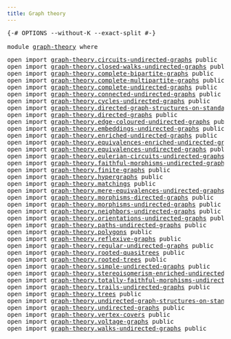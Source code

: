 ```yaml
---
title: Graph theory
---
```


<pre class="Agda"><a id="38" class="Symbol">{-#</a> <a id="42" class="Keyword">OPTIONS</a> <a id="50" class="Pragma">--without-K</a> <a id="62" class="Pragma">--exact-split</a> <a id="76" class="Symbol">#-}</a>

<a id="81" class="Keyword">module</a> <a id="88" href="graph-theory.html" class="Module">graph-theory</a> <a id="101" class="Keyword">where</a>
</pre>
<pre class="Agda"><a id="120" class="Keyword">open</a> <a id="125" class="Keyword">import</a> <a id="132" href="graph-theory.circuits-undirected-graphs.html" class="Module">graph-theory.circuits-undirected-graphs</a> <a id="172" class="Keyword">public</a>
<a id="179" class="Keyword">open</a> <a id="184" class="Keyword">import</a> <a id="191" href="graph-theory.closed-walks-undirected-graphs.html" class="Module">graph-theory.closed-walks-undirected-graphs</a> <a id="235" class="Keyword">public</a>
<a id="242" class="Keyword">open</a> <a id="247" class="Keyword">import</a> <a id="254" href="graph-theory.complete-bipartite-graphs.html" class="Module">graph-theory.complete-bipartite-graphs</a> <a id="293" class="Keyword">public</a>
<a id="300" class="Keyword">open</a> <a id="305" class="Keyword">import</a> <a id="312" href="graph-theory.complete-multipartite-graphs.html" class="Module">graph-theory.complete-multipartite-graphs</a> <a id="354" class="Keyword">public</a>
<a id="361" class="Keyword">open</a> <a id="366" class="Keyword">import</a> <a id="373" href="graph-theory.complete-undirected-graphs.html" class="Module">graph-theory.complete-undirected-graphs</a> <a id="413" class="Keyword">public</a>
<a id="420" class="Keyword">open</a> <a id="425" class="Keyword">import</a> <a id="432" href="graph-theory.connected-undirected-graphs.html" class="Module">graph-theory.connected-undirected-graphs</a> <a id="473" class="Keyword">public</a>
<a id="480" class="Keyword">open</a> <a id="485" class="Keyword">import</a> <a id="492" href="graph-theory.cycles-undirected-graphs.html" class="Module">graph-theory.cycles-undirected-graphs</a> <a id="530" class="Keyword">public</a>
<a id="537" class="Keyword">open</a> <a id="542" class="Keyword">import</a> <a id="549" href="graph-theory.directed-graph-structures-on-standard-finite-sets.html" class="Module">graph-theory.directed-graph-structures-on-standard-finite-sets</a> <a id="612" class="Keyword">public</a>
<a id="619" class="Keyword">open</a> <a id="624" class="Keyword">import</a> <a id="631" href="graph-theory.directed-graphs.html" class="Module">graph-theory.directed-graphs</a> <a id="660" class="Keyword">public</a>
<a id="667" class="Keyword">open</a> <a id="672" class="Keyword">import</a> <a id="679" href="graph-theory.edge-coloured-undirected-graphs.html" class="Module">graph-theory.edge-coloured-undirected-graphs</a> <a id="724" class="Keyword">public</a>
<a id="731" class="Keyword">open</a> <a id="736" class="Keyword">import</a> <a id="743" href="graph-theory.embeddings-undirected-graphs.html" class="Module">graph-theory.embeddings-undirected-graphs</a> <a id="785" class="Keyword">public</a>
<a id="792" class="Keyword">open</a> <a id="797" class="Keyword">import</a> <a id="804" href="graph-theory.enriched-undirected-graphs.html" class="Module">graph-theory.enriched-undirected-graphs</a> <a id="844" class="Keyword">public</a>
<a id="851" class="Keyword">open</a> <a id="856" class="Keyword">import</a> <a id="863" href="graph-theory.equivalences-enriched-undirected-graphs.html" class="Module">graph-theory.equivalences-enriched-undirected-graphs</a> <a id="916" class="Keyword">public</a>
<a id="923" class="Keyword">open</a> <a id="928" class="Keyword">import</a> <a id="935" href="graph-theory.equivalences-undirected-graphs.html" class="Module">graph-theory.equivalences-undirected-graphs</a> <a id="979" class="Keyword">public</a>
<a id="986" class="Keyword">open</a> <a id="991" class="Keyword">import</a> <a id="998" href="graph-theory.eulerian-circuits-undirected-graphs.html" class="Module">graph-theory.eulerian-circuits-undirected-graphs</a> <a id="1047" class="Keyword">public</a>
<a id="1054" class="Keyword">open</a> <a id="1059" class="Keyword">import</a> <a id="1066" href="graph-theory.faithful-morphisms-undirected-graphs.html" class="Module">graph-theory.faithful-morphisms-undirected-graphs</a> <a id="1116" class="Keyword">public</a>
<a id="1123" class="Keyword">open</a> <a id="1128" class="Keyword">import</a> <a id="1135" href="graph-theory.finite-graphs.html" class="Module">graph-theory.finite-graphs</a> <a id="1162" class="Keyword">public</a>
<a id="1169" class="Keyword">open</a> <a id="1174" class="Keyword">import</a> <a id="1181" href="graph-theory.hypergraphs.html" class="Module">graph-theory.hypergraphs</a> <a id="1206" class="Keyword">public</a>
<a id="1213" class="Keyword">open</a> <a id="1218" class="Keyword">import</a> <a id="1225" href="graph-theory.matchings.html" class="Module">graph-theory.matchings</a> <a id="1248" class="Keyword">public</a>
<a id="1255" class="Keyword">open</a> <a id="1260" class="Keyword">import</a> <a id="1267" href="graph-theory.mere-equivalences-undirected-graphs.html" class="Module">graph-theory.mere-equivalences-undirected-graphs</a> <a id="1316" class="Keyword">public</a>
<a id="1323" class="Keyword">open</a> <a id="1328" class="Keyword">import</a> <a id="1335" href="graph-theory.morphisms-directed-graphs.html" class="Module">graph-theory.morphisms-directed-graphs</a> <a id="1374" class="Keyword">public</a>
<a id="1381" class="Keyword">open</a> <a id="1386" class="Keyword">import</a> <a id="1393" href="graph-theory.morphisms-undirected-graphs.html" class="Module">graph-theory.morphisms-undirected-graphs</a> <a id="1434" class="Keyword">public</a>
<a id="1441" class="Keyword">open</a> <a id="1446" class="Keyword">import</a> <a id="1453" href="graph-theory.neighbors-undirected-graphs.html" class="Module">graph-theory.neighbors-undirected-graphs</a> <a id="1494" class="Keyword">public</a>
<a id="1501" class="Keyword">open</a> <a id="1506" class="Keyword">import</a> <a id="1513" href="graph-theory.orientations-undirected-graphs.html" class="Module">graph-theory.orientations-undirected-graphs</a> <a id="1557" class="Keyword">public</a>
<a id="1564" class="Keyword">open</a> <a id="1569" class="Keyword">import</a> <a id="1576" href="graph-theory.paths-undirected-graphs.html" class="Module">graph-theory.paths-undirected-graphs</a> <a id="1613" class="Keyword">public</a>
<a id="1620" class="Keyword">open</a> <a id="1625" class="Keyword">import</a> <a id="1632" href="graph-theory.polygons.html" class="Module">graph-theory.polygons</a> <a id="1654" class="Keyword">public</a>
<a id="1661" class="Keyword">open</a> <a id="1666" class="Keyword">import</a> <a id="1673" href="graph-theory.reflexive-graphs.html" class="Module">graph-theory.reflexive-graphs</a> <a id="1703" class="Keyword">public</a>
<a id="1710" class="Keyword">open</a> <a id="1715" class="Keyword">import</a> <a id="1722" href="graph-theory.regular-undirected-graphs.html" class="Module">graph-theory.regular-undirected-graphs</a> <a id="1761" class="Keyword">public</a>
<a id="1768" class="Keyword">open</a> <a id="1773" class="Keyword">import</a> <a id="1780" href="graph-theory.rooted-quasitrees.html" class="Module">graph-theory.rooted-quasitrees</a> <a id="1811" class="Keyword">public</a>
<a id="1818" class="Keyword">open</a> <a id="1823" class="Keyword">import</a> <a id="1830" href="graph-theory.rooted-trees.html" class="Module">graph-theory.rooted-trees</a> <a id="1856" class="Keyword">public</a>
<a id="1863" class="Keyword">open</a> <a id="1868" class="Keyword">import</a> <a id="1875" href="graph-theory.simple-undirected-graphs.html" class="Module">graph-theory.simple-undirected-graphs</a> <a id="1913" class="Keyword">public</a>
<a id="1920" class="Keyword">open</a> <a id="1925" class="Keyword">import</a> <a id="1932" href="graph-theory.stereoisomerism-enriched-undirected-graphs.html" class="Module">graph-theory.stereoisomerism-enriched-undirected-graphs</a> <a id="1988" class="Keyword">public</a>
<a id="1995" class="Keyword">open</a> <a id="2000" class="Keyword">import</a> <a id="2007" href="graph-theory.totally-faithful-morphisms-undirected-graphs.html" class="Module">graph-theory.totally-faithful-morphisms-undirected-graphs</a> <a id="2065" class="Keyword">public</a>
<a id="2072" class="Keyword">open</a> <a id="2077" class="Keyword">import</a> <a id="2084" href="graph-theory.trails-undirected-graphs.html" class="Module">graph-theory.trails-undirected-graphs</a> <a id="2122" class="Keyword">public</a>
<a id="2129" class="Keyword">open</a> <a id="2134" class="Keyword">import</a> <a id="2141" href="graph-theory.trees.html" class="Module">graph-theory.trees</a> <a id="2160" class="Keyword">public</a>
<a id="2167" class="Keyword">open</a> <a id="2172" class="Keyword">import</a> <a id="2179" href="graph-theory.undirected-graph-structures-on-standard-finite-sets.html" class="Module">graph-theory.undirected-graph-structures-on-standard-finite-sets</a> <a id="2244" class="Keyword">public</a>
<a id="2251" class="Keyword">open</a> <a id="2256" class="Keyword">import</a> <a id="2263" href="graph-theory.undirected-graphs.html" class="Module">graph-theory.undirected-graphs</a> <a id="2294" class="Keyword">public</a>
<a id="2301" class="Keyword">open</a> <a id="2306" class="Keyword">import</a> <a id="2313" href="graph-theory.vertex-covers.html" class="Module">graph-theory.vertex-covers</a> <a id="2340" class="Keyword">public</a>
<a id="2347" class="Keyword">open</a> <a id="2352" class="Keyword">import</a> <a id="2359" href="graph-theory.voltage-graphs.html" class="Module">graph-theory.voltage-graphs</a> <a id="2387" class="Keyword">public</a>
<a id="2394" class="Keyword">open</a> <a id="2399" class="Keyword">import</a> <a id="2406" href="graph-theory.walks-undirected-graphs.html" class="Module">graph-theory.walks-undirected-graphs</a> <a id="2443" class="Keyword">public</a>
</pre>